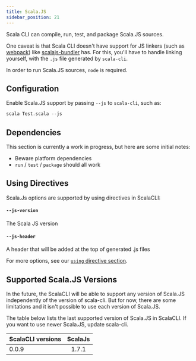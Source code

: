 ```yaml
---
title: Scala.JS
sidebar_position: 21
---
```


Scala CLI can compile, run, test, and package Scala.JS sources.

One caveat is that Scala CLI doesn't have support for JS linkers (such as [webpack](https://webpack.js.org))
like [scalajs-bundler](https://github.com/scalacenter/scalajs-bundler) has.
For this, you'll have to handle linking yourself, with the `.js` file generated by `scala-cli`.

In order to run Scala.JS sources, `node` is required.

## Configuration

Enable Scala.JS support by passing `--js` to `scala-cli`, such as:

```scala
scala Test.scala --js
```

## Dependencies

This section is currently a work in progress, but here are some initial notes:

- Beware platform dependencies
- `run` / `test` / `package` should all work

## Using Directives 

Scala.Js options are supported by using directives in ScalaCLI:

#### `--js-version`

 The Scala JS version

 #### `--js-header`

 A header that will be added at the top of generated .js files

For more options, see our [`using` directive section](./reference/directives.md#scala-js-options).

## Supported Scala.JS Versions

In the future, the ScalaCLI will be able to support any version of Scala.JS independently of the version of scala-cli. But for now, there are some limitations and it isn't possible to use each version of Scala.JS. 

The table below lists the last supported version of Scala.JS in ScalaCLI. If you want to use newer Scala.JS, update scala-cli.

| ScalaCLI versions   |      ScalaJs      | 
|---------------------|:-----------------:|
| 0.0.9               |   1.7.1           |